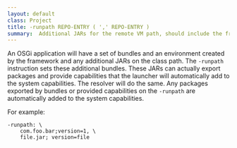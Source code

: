 ```yaml
---
layout: default
class: Project
title: -runpath REPO-ENTRY ( ',' REPO-ENTRY ) 
summary:  Additional JARs for the remote VM path, should include the framework.
---
```

An OSGi application will have a set of bundles and an environment created by the framework and any additional JARs on the class path. The `-runpath` instruction sets these additional bundles. These JARs can actually export packages and provide capabilities that the launcher will automatically add to the system capabilities. The resolver will do the same. Any packages exported by bundles or provided capabilities on the `-runpath` are automatically added to the system capabilities.

For example:

	-runpath: \
		com.foo.bar;version=1, \
		file.jar; version=file

